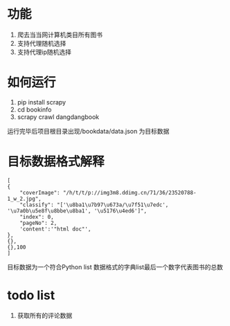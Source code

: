 # 功能

1) 爬去当当网计算机类目所有图书
2) 支持代理随机选择
3) 支持代理ip随机选择

# 如何运行

1) pip install scrapy
2) cd bookinfo
3) scrapy crawl dangdangbook

运行完毕后项目根目录出现/bookdata/data.json 为目标数据

# 目标数据格式解释
```
[
{
    "coverImage": "/h/t/t/p://img3m8.ddimg.cn/71/36/23520788-1_w_2.jpg",
    "classify": "['\u8ba1\u7b97\u673a/\u7f51\u7edc', '\u7a0b\u5e8f\u8bbe\u8ba1', '\u5176\u4ed6']",
    "index": 0, 
    "pageNo": 2,
    'content':'"html doc"',
},
{},
{},100
]
```
目标数据为一个符合Python list 数据格式的字典list最后一个数字代表图书的总数


# todo list
1) 获取所有的评论数据